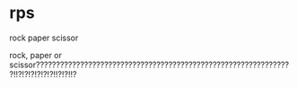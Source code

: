 # rps
rock paper scissor

rock, paper or scissor????????????????????????????????????????????????????????????????!!?!?!?!?!?!?!!?!?!!?